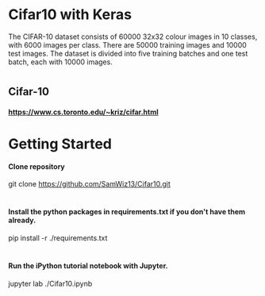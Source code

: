 # Cifar10  with Keras
The CIFAR-10 dataset consists of 60000 32x32 colour images in 10 classes, with 6000 images per class.
There are 50000 training images and 10000 test images.
The dataset is divided into five training batches and one test batch, each with 10000 images.

#
## Cifar-10
#### https://www.cs.toronto.edu/~kriz/cifar.html
#
# Getting Started
#### Clone repository
   git clone https://github.com/SamWiz13/Cifar10.git
#
####  Install the python packages in requirements.txt if you don't have them already.
  pip install -r ./requirements.txt
#

####  Run the iPython tutorial notebook with Jupyter.
  jupyter lab ./Cifar10.ipynb
  
  

